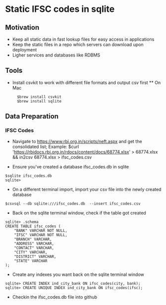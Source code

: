 # Static IFSC codes in sqlite

## Motivation

* Keep all static data in fast lookup files for easy access in applications
* Keep the static files in a repo which servers can download upon deployment
* Ligher services and databases like RDBMS

## Tools

* Install csvkit to work with different file formats and output csv first
** On Mac
   ```
     $brew install csvkit
     $brew install sqlite
   ```

## Data Preparation

### IFSC Codes

* Navigate to https://www.rbi.org.in/scripts/neft.aspx and get the consolidated list; Example:
$curl 'https://rbidocs.rbi.org.in/rdocs/content/docs/68774.xlsx' > 68774.xlsx && in2csv 68774.xlsx > ifsc_codes.csv

* Ensure you've created a database ifsc_codes.db in sqlite

```
$sqlite ifsc_codes.db
sqlite>
```

* On a different terminal import, import your csv file into the newly created database
```
$csvsql --db sqlite:///ifsc_codes.db  --insert ifsc_codes.csv
```

* Back on the sqlite terminal window, check if the table got created

```
sqlite> .schema
CREATE TABLE ifsc_codes (
	"BANK" VARCHAR NOT NULL,
	"IFSC" VARCHAR NOT NULL,
	"BRANCH" VARCHAR,
	"ADDRESS" VARCHAR,
	"CONTACT" VARCHAR,
	"CITY" VARCHAR,
	"DISTRICT" VARCHAR,
	"STATE" VARCHAR
);
```

* Create any indexes you want back on the sqlite terminal window

```
sqlite> CREATE INDEX ind_city_bank ON ifsc_codes(city, bank);
sqlite> CREATE UNIQUE INDEX ind_city_bank ON ifsc_codes(ifsc);
```

* Checkin the ifsc_codes.db file into github
